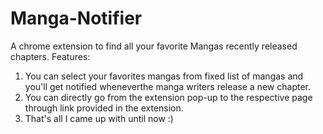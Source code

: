 # Manga-Notifier
A chrome extension to find all your favorite Mangas recently released chapters.
Features:
1. You can select your favorites mangas from fixed list of mangas and you'll get notified wheneverthe manga writers  release a new chapter.
2. You can directly go from the extension pop-up to the respective page through link provided in the extension.
3. That's all I came up with until now :)
